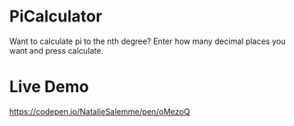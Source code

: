 # PiCalculator

Want to calculate pi to the nth degree? Enter how many decimal places you want and press calculate.

# Live Demo 
https://codepen.io/NatalieSalemme/pen/oMezoQ
